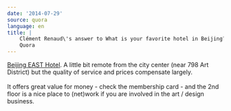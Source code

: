 ```yaml
---
date: '2014-07-29'
source: quora
language: en
title: |
    Clément Renaud\'s answer to What is your favorite hotel in Beijing? -
    Quora
---
```


[Beijing EAST Hotel](http://www.east-beijing.com/en/default.aspx). A
little bit remote from the city center (near 798 Art District) but the
quality of service and prices compensate largely.\
\
It offers great value for money - check the membership card - and the
2nd floor is a nice place to (net)work if you are involved in the art /
design business.
